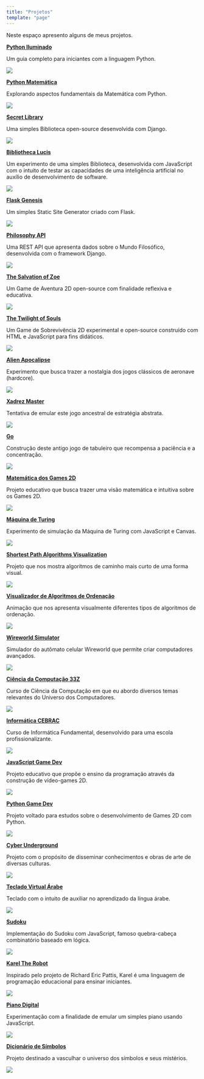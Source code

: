 ```yaml
---
title: "Projetos"
template: "page"
---
```


Neste espaço apresento alguns de meus projetos.

<b><a href="https://github.com/the-akira/Python-Iluminado">Python Iluminado</a></b>

Um guia completo para iniciantes com a linguagem Python.

<a href="https://github.com/the-akira/Python-Iluminado"><img src="https://raw.githubusercontent.com/the-akira/akirablog/master/static/projects/pythoniluminado.png" /></a>

<b><a href="https://github.com/the-akira/Python-Matematica">Python Matemática</a></b>

Explorando aspectos fundamentais da Matemática com Python.

<a href="https://github.com/the-akira/Python-Matematica"><img src="https://raw.githubusercontent.com/the-akira/akirablog/master/static/projects/pythonmatematica.png" /></a>

<b><a href="https://thesecretlibrary.pythonanywhere.com/">Secret Library</a></b>

Uma simples Biblioteca open-source desenvolvida com Django.

<a href="https://thesecretlibrary.pythonanywhere.com/"><img src="https://raw.githubusercontent.com/the-akira/akirablog/master/static/projects/secretlibrary.png" /></a>

<b><a href="https://bibliothecalucis.netlify.app/">Bibliotheca Lucis</a></b>

Um experimento de uma simples Biblioteca, desenvolvida com JavaScript com o intuito de testar as capacidades de uma inteligência artificial no auxílio de desenvolvimento de software.

<a href="https://bibliothecalucis.netlify.app/"><img src="https://raw.githubusercontent.com/the-akira/akirablog/master/static/projects/bibliothecalucis.png" /></a>

<b><a href="https://github.com/the-akira/Flask-Genesis">Flask Genesis</a></b>

Um simples Static Site Generator criado com Flask.

<a href="https://github.com/the-akira/Flask-Genesis"><img src="https://raw.githubusercontent.com/the-akira/akirablog/master/static/projects/flaskgenesis.png" /></a>

<b><a href="https://philosophyapi.pythonanywhere.com/">Philosophy API</a></b>

Uma REST API que apresenta dados sobre o Mundo Filosófico, desenvolvida com o framework Django.

<a href="https://philosophyapi.pythonanywhere.com/"><img src="https://raw.githubusercontent.com/the-akira/akirablog/master/static/projects/philosophyapi.png" /></a>

<b><a href="https://thesalvationofzoe.netlify.app/">The Salvation of Zoe</a></b>

Um Game de Aventura 2D open-source com finalidade reflexiva e educativa.

<a href="https://thesalvationofzoe.netlify.app/"><img src="https://raw.githubusercontent.com/the-akira/akirablog/master/static/projects/zoe.png" /></a>

<b><a href="https://thetwilightofsouls.netlify.app/">The Twilight of Souls</a></b>

Um Game de Sobrevivência 2D experimental e open-source construído com HTML e JavaScript para fins didáticos.

<a href="https://thetwilightofsouls.netlify.app/"><img src="https://raw.githubusercontent.com/the-akira/akirablog/master/static/projects/twilight.png" /></a>

<b><a href="https://alienapocalipse.netlify.app/">Alien Apocalipse</a></b>

Experimento que busca trazer a nostalgia dos jogos clássicos de aeronave (hardcore).

<a href="https://alienapocalipse.netlify.app/"><img src="https://raw.githubusercontent.com/the-akira/akirablog/master/static/projects/alien.png" /></a>

<b><a href="https://xadrezmaster.netlify.app/">Xadrez Master</a></b>

Tentativa de emular este jogo ancestral de estratégia abstrata.

<a href="https://xadrezmaster.netlify.app/"><img src="https://raw.githubusercontent.com/the-akira/akirablog/master/static/projects/chess.png" /></a>

<b><a href="https://goboardgame.netlify.app/">Go</a></b>

Construção deste antigo jogo de tabuleiro que recompensa a paciência e a concentração.

<a href="https://goboardgame.netlify.app/"><img src="https://raw.githubusercontent.com/the-akira/akirablog/master/static/projects/go.png" /></a>

<b><a href="https://2dgamemath.netlify.app/">Matemática dos Games 2D</a></b>

Projeto educativo que busca trazer uma visão matemática e intuitiva sobre os Games 2D.

<a href="https://2dgamemath.netlify.app/"><img src="https://raw.githubusercontent.com/the-akira/akirablog/master/static/projects/2dgamemath.png" /></a>

<b><a href="https://turingmachinesimulation.netlify.app/">Máquina de Turing</a></b>

Experimento de simulação da Máquina de Turing com JavaScript e Canvas.

<a href="https://turingmachinesimulation.netlify.app/"><img src="https://raw.githubusercontent.com/the-akira/akirablog/master/static/projects/turingmachine.png" /></a>

<b><a href="https://shortestpathalgorithms.netlify.app/">Shortest Path Algorithms Visualization</a></b>

Projeto que nos mostra algoritmos de caminho mais curto de uma forma visual.

<a href="https://shortestpathalgorithms.netlify.app/"><img src="https://raw.githubusercontent.com/the-akira/akirablog/master/static/projects/shortestpathalgorithms.png" /></a>

<b><a href="https://sortingalgorithmsvisualization.netlify.app/">Visualizador de Algoritmos de Ordenação</a></b>

Animação que nos apresenta visualmente diferentes tipos de algoritmos de ordenação.

<a href="https://sortingalgorithmsvisualization.netlify.app/"><img src="https://raw.githubusercontent.com/the-akira/akirablog/master/static/projects/sortingalgorithms.png" /></a>

<b><a href="https://wireworldsimulator.netlify.app/">Wireworld Simulator</a></b>

Simulador do autômato celular Wireworld que permite criar computadores avançados.

<a href="https://wireworldsimulator.netlify.app/"><img src="https://raw.githubusercontent.com/the-akira/akirablog/master/static/projects/wireworld.png" /></a>

<b><a href="https://cc33z.pythonanywhere.com/">Ciência da Computação 33Z</a></b>

Curso de Ciência da Computação em que eu abordo diversos temas relevantes do Universo dos Computadores.

<a href="https://cc33z.pythonanywhere.com/"><img src="https://raw.githubusercontent.com/the-akira/akirablog/master/static/projects/cc33z.png" /></a>

<b><a href="https://informaticacebrac.netlify.app/">Informática CEBRAC</a></b>

Curso de Informática Fundamental, desenvolvido para uma escola profissionalizante.

<a href="https://informaticacebrac.netlify.app/"><img src="https://raw.githubusercontent.com/the-akira/akirablog/master/static/projects/informatics.png" /></a>

<b><a href="https://javascriptgamedev.netlify.app/">JavaScript Game Dev</a></b>

Projeto educativo que propõe o ensino da programação através da construção de vídeo-games 2D.

<a href="https://javascriptgamedev.netlify.app/"><img src="https://raw.githubusercontent.com/the-akira/JavaScriptGameDev/master/Avatar.png" /></a>

<b><a href="https://github.com/the-akira/PyGameDev">Python Game Dev</a></b>

Projeto voltado para estudos sobre o desenvolvimento de Games 2D com Python.

<a href="https://github.com/the-akira/PyGameDev"><img src="https://raw.githubusercontent.com/the-akira/PyGameDev/master/Images/avatar.jpg" /></a>

<b><a href="https://cyberunderground.netlify.app/">Cyber Underground</a></b>

Projeto com o propósito de disseminar conhecimentos e obras de arte de diversas culturas.

<a href="https://cyberunderground.netlify.app/"><img src="https://raw.githubusercontent.com/the-akira/akirablog/master/static/projects/cyberunderground.png" /></a>

<b><a href="https://arabickeyboard.netlify.app/">Teclado Virtual Árabe</a></b>

Teclado com o intuito de auxiliar no aprendizado da língua árabe.

<a href="https://arabickeyboard.netlify.app/"><img src="https://raw.githubusercontent.com/the-akira/akirablog/master/static/projects/arabic.png" /></a>

<b><a href="https://akirasudoku.netlify.app/">Sudoku</a></b>

Implementação do Sudoku com JavaScript, famoso quebra-cabeça combinatório baseado em lógica.

<a href="https://akirasudoku.netlify.app/"><img src="https://raw.githubusercontent.com/the-akira/akirablog/master/static/projects/sudoku.png" /></a>

<b><a href="https://kareltherobot.netlify.app/">Karel The Robot</a></b>

Inspirado pelo projeto de Richard Eric Pattis, Karel é uma linguagem de programação educacional para ensinar iniciantes.

<a href="https://kareltherobot.netlify.app/"><img src="https://raw.githubusercontent.com/the-akira/akirablog/master/static/projects/karel.png" /></a>

<b><a href="https://piano-digital.netlify.app/">Piano Digital</a></b>

Experimentação com a finalidade de emular um simples piano usando JavaScript.

<a href="https://piano-digital.netlify.app/"><img src="https://raw.githubusercontent.com/the-akira/akirablog/master/static/projects/piano.png" /></a>

<b><a href="https://dictionarysymbols.netlify.app/">Dicionário de Símbolos</a></b>

Projeto destinado a vasculhar o universo dos símbolos e seus mistérios.

<a href="https://dictionarysymbols.netlify.app/"><img src="https://raw.githubusercontent.com/the-akira/akirablog/master/static/projects/symbols.png" /></a>
